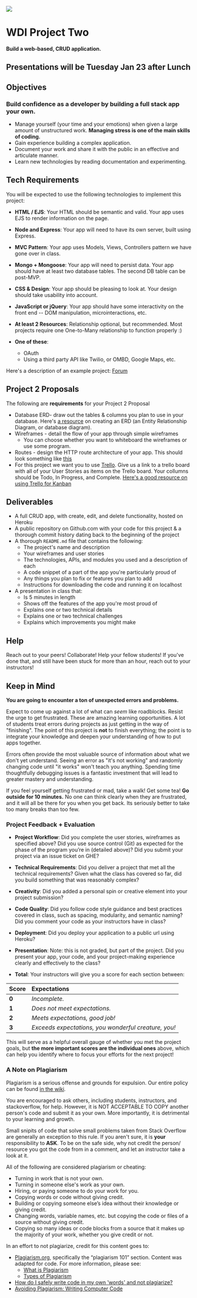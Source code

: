 ![](https://ga-dash.s3.amazonaws.com/production/assets/logo-9f88ae6c9c3871690e33280fcf557f33.png)

# WDI Project Two

**Build a web-based, CRUD application.**

## Presentations will be Tuesday Jan 23 after Lunch

## Objectives

### Build confidence as a developer by building a full stack app your own.

-  Manage yourself (your time and your emotions) when given a large amount of 
unstructured work. **Managing stress is one of the main skills of coding.**
-  Gain experience building a complex application.
-  Document your work and share it with the public in an effective and articulate 
manner.
-  Learn new technologies by reading documentation and experimenting.

## Tech Requirements

You will be expected to use the following technologies to implement this project:

- **HTML / EJS**: Your HTML should be semantic and valid. Your app uses EJS to render information on the page.
- **Node and Express**: Your app will need to have its own server, built using Express.
- **MVC Pattern**: Your app uses Models, Views, Controllers pattern we have gone over in class.
- **Mongo + Mongoose**: Your app will need to persist data. Your app should have at least two database tables. The second DB table can be post-MVP. 

- **CSS & Design**: Your app should be pleasing to look at. Your design should take usability into account.
- **JavaScript or jQuery**: Your app should have some interactivity on the front end -- DOM manipulation, microinteractions, etc.
- **At least 2 Resources**: Relationship optional, but recommended. Most projects require one One-to-Many relationship to function properly :)
- **One of these**: 
	- OAuth 
	- Using a third party API like Twilio, or OMBD, Google Maps, etc. 

Here's a description of an example project: [Forum](https://git.generalassemb.ly/WDIplus-ATX/project-2-express/blob/master/example-app-description.md)

## Project 2 Proposals

The following are **requirements** for your Project 2 Proposal

- Database ERD- draw out the tables & columns you plan to use in your database. Here's [a resource](http://www.bridging-the-gap.com/erd-entity-relationship-diagram/) on creating an ERD (an Entity Relationship Diagram, or database diagram). 
- Wireframes - detail the flow of your app through simple wireframes
  * You can choose whether you want to whiteboard the wireframes or use some program.
- Routes - design the HTTP route architecture of your app. This should look something like [this](https://cdn.lynda.com/video/159165-107-635293993475267315_338x600_thumb.jpg)
- For this project we want you to use [Trello](trello.com). Give us a link to a trello board with all of your User Stories as items on the Trello board. Your collumns should be Todo, In Progress, and Complete. [Here's a good resource on using Trello for Kanban](https://blog.hubstaff.com/kanban-with-trello/)

## Deliverables

- A full CRUD app, with create, edit, and delete functionality, hosted on Heroku
- A public repository on Github.com with your code for this project & a thorough commit history dating back to the beginning of the project
- A thorough `README.md` file that contains the following:
    - The project's name and description
    - Your wireframes and user stories
    - The technologies, APIs, and modules you used and a description of each
    - A code snippet of a part of the app you're particularly proud of
    - Any things you plan to fix or features you plan to add
    - Instructions for downloading the code and running it on localhost
- A presentation in class that:
    - Is 5 minutes in length
    - Shows off the features of the app you're most proud of
    - Explains one or two technical details
    - Explains one or two technical challenges
    - Explains which improvements you might make


## Help
Reach out to your peers! Collaborate! Help your fellow students! If you've done that, and still have been stuck for more than an hour, reach out to your instructors!

## Keep in Mind

**You are going to encounter a ton of unexpected errors and problems.**

Expect to come up against a lot of what can *seem* like roadblocks. Resist the urge to get frustrated. These are amazing learning opportunities. A lot of students treat errors during projects as just getting in the way of "finishing". The point of this project is **not** to finish everything; the point is to integrate your knowledge and deepen your understanding of how to put apps together.

Errors often provide the most valuable source of information about what we don't yet understand. Seeing an error as "it's not working" and randomly changing code until "it works" won't teach you anything. Spending time thoughtfully debugging issues is a fantastic investment that will lead to greater mastery and understanding.

If you feel yourself getting frustrated or mad, take a walk! Get some tea! **Go outside for 10 minutes.** No one can think clearly when they are frustrated, and it will all be there for you when you get back. Its seriously better to take too many breaks than too few. 

### Project Feedback + Evaluation

* __Project Workflow__: Did you complete the user stories, wireframes as specified above? Did you use source control (Git) as expected for the phase of the program you’re in (detailed above)? Did you submit your project via an issue ticket on GHE?

* __Technical Requirements__: Did you deliver a project that met all the technical requirements? Given what the class has covered so far, did you build something that was reasonably complex?

* __Creativity__: Did you added a personal spin or creative element into your project submission?

* __Code Quality__: Did you follow code style guidance and best practices covered in class, such as spacing, modularity, and semantic naming? Did you comment your code as your instructors have in class?

* __Deployment__: Did you deploy your application to a public url using Heroku?

* __Presentation__: Note: this is not graded, but part of the project. Did you present your app, your code, and your project-making experience clearly and effectively to the class?

* __Total__: Your instructors will give you a score for each section between:

| Score          | Expectations   |
| :------------- | :------------- |
| **0**          | _Incomplete._  |
| **1**          | _Does not meet expectations._ |
| **2**          | _Meets expectations, good job!_ |
| **3**          | _Exceeds expectations, you wonderful creature, you!_ |

This will serve as a helpful overall gauge of whether you met the project goals, but __the more important scores are the individual ones__ above, which can help you identify where to focus your efforts for the next project!

### A Note on Plagiarism

Plagiarism is a serious offense and grounds for expulsion. Our entire policy can be found [in the wiki](https://github.com/ga-students/wdi-nyc-purple-rain-students/wiki/General-Assembly-Plagiarism-Policy).

You are encouraged to ask others, including students, instructors, and stackoverflow, for help. However, it is NOT ACCEPTABLE TO COPY another person's code and submit it as your own. More importantly, it is detrimental to your learning and growth.

Small snipits of code that solve small problems taken from Stack Overflow are generally an exception to this rule. If you aren't sure, it is **your** responsibility to **ASK**. To be on the safe side, why not credit the person/ resource you got the code from in a comment, and let an instructor take a look at it. 

All of the following are considered plagiarism or cheating:
* Turning in work that is not your own.
* Turning in someone else's work as your own.
* Hiring, or paying someone to do your work for you.
* Copying words or code without giving credit.
* Building or copying someone else’s idea without their knowledge or giving credit.
* Changing words, variable names, etc. but copying the code or files of a source without giving credit.
* Copying so many ideas or code blocks from a source that it makes up the majority of your work, whether you give credit or not.

In an effort to not plagiarize, credit for this content goes to:
* [Plagiarism.org](http://plagiarism.org/), specifically the “plagiarism 101” section.  Content was adapted for code.  For more information, please see:
  * [What is Plagiarism](http://www.plagiarism.org/plagiarism-101/what-is-plagiarism)
  * [Types of Plagiarism](http://www.plagiarism.org/plagiarism-101/types-of-plagiarism)
* [How do I safely write code in my own 'words' and not plagiarize?](http://programmers.stackexchange.com/questions/80167/how-do-i-safely-write-code-in-my-own-words-and-not-plagiarize)
* [Avoiding Plagiarism:  Writing Computer Code](http://www.upenn.edu/academicintegrity/ai_computercode.html)

